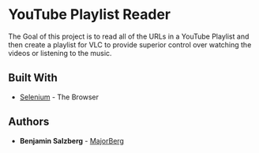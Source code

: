 # YouTube Playlist Reader

The Goal of this project is to read all of the URLs in a YouTube Playlist and then create a playlist for VLC to provide superior control over watching the videos or listening to the music. 

## Built With

* [Selenium](https://www.seleniumhq.org/) - The Browser

## Authors

* **Benjamin Salzberg** - [MajorBerg](https://github.com/MajorBerg)
